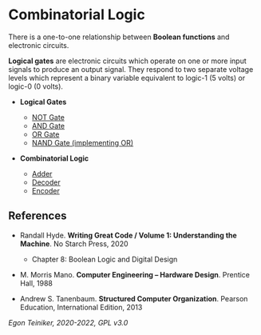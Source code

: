 # Combinatorial Logic

There is a one-to-one relationship between **Boolean functions** and electronic circuits.

**Logical gates** are electronic circuits which operate on one or more input signals to produce an output signal. They respond to two separate voltage levels which represent a binary variable equivalent to logic-1 (5 volts) or logic-0 (0 volts).

* **Logical Gates**
    * [NOT Gate](gate-not)
    * [AND Gate](gate-and)
    * [OR Gate](gate-or)
    * [NAND Gate (implementing OR)](gate-nand-or)

* **Combinatorial Logic**
   * [Adder](adder-4bit)
   * [Decoder](decoder)
   * [Encoder](encoder)
   
   
## References

* Randall Hyde. **Writing Great Code / Volume 1: Understanding the Machine**. No Starch Press, 2020
    * Chapter 8: Boolean Logic and Digital Design

* M. Morris Mano. **Computer Engineering – Hardware Design**. Prentice Hall, 1988

* Andrew S. Tanenbaum. **Structured Computer Organization**. Pearson Education, International Edition, 2013


*Egon Teiniker, 2020-2022, GPL v3.0* 
